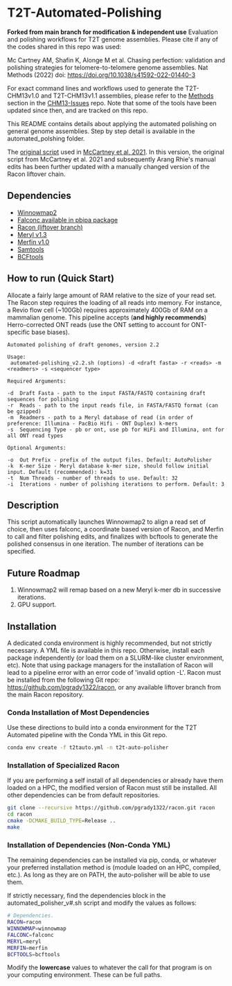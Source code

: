 # T2T-Automated-Polishing

**Forked from main branch for modification & independent use** Evaluation and polishing workflows for T2T genome assemblies. 
Please cite if any of the codes shared in this repo was used:

Mc Cartney AM, Shafin K, Alonge M et al. Chasing perfection: validation and polishing strategies for telomere-to-telomere genome assemblies. Nat Methods (2022) doi: https://doi.org/10.1038/s41592-022-01440-3



For exact command lines and workflows used to generate the T2T-CHM13v1.0 and T2T-CHM13v1.1 assemblies, please refer to the [Methods](https://github.com/marbl/CHM13-issues#methods) section in the [CHM13-Issues](https://github.com/marbl/CHM13-issues) repo. Note that some of the tools have been updated since then, and are tracked on this repo.

This README contains details about applying the automated polishing on general genome assemblies. Step by step detail is available in the automated_polshing folder.

The [original script](https://github.com/arangrhie/T2T-Polish/blob/master/automated_polishing/automated-polishing-legacy.sh) used 
in [McCartney et al, 2021](https://doi.org/10.1101/2021.07.02.450803). In this version, the original script from McCartney et al. 2021 and subsequently Arang Rhie's manual edits has been further updated with a manually changed version of the Racon liftover chain.

## Dependencies 
* [Winnowmap2](https://github.com/marbl/Winnowmap)
* [Falconc available in pbipa package](https://github.com/bio-nim/pb-falconc/releases)
* [Racon (liftover branch)](https://github.com/pgrady1322/racon)
* [Meryl v1.3](https://github.com/marbl/meryl)
* [Merfin v1.0](https://github.com/arangrhie/merfin)
* [Samtools](https://github.com/samtools/samtools)
* [BCFtools](https://github.com/samtools/bcftools)


## How to run (Quick Start)

Allocate a fairly large amount of RAM relative to the size of your read set. The Racon step requires the loading of all reads into memory. For instance, a Revio flow cell (~100Gb) requires approximately 400Gb of RAM on a mammalian genome. This pipeline accepts (**and highly recommends**) Herro-corrected ONT reads (use the ONT setting to account for ONT-specific base biases).

```
Automated polishing of draft genomes, version 2.2

Usage:
 automated-polishing_v2.2.sh (options) -d <draft fasta> -r <reads> -m <readmers> -s <sequencer type>

Required Arguments:

-d	Draft Fasta - path to the input FASTA/FASTQ containing draft sequences for polishing
-r	Reads - path to the input reads file, in FASTA/FASTQ format (can be gzipped)
-m	Readmers - path to a Meryl database of read (in order of preference: Illumina - PacBio Hifi - ONT Duplex) k-mers
-s	Sequencing Type - pb or ont, use pb for HiFi and Illumina, ont for all ONT read types

Optional Arguments:

-o	Out Prefix - prefix of the output files. Default: AutoPolisher
-k	K-mer Size - Meryl database k-mer size, should follow initial input. Default (recommended): k=31
-t	Num Threads - number of threads to use. Default: 32
-i	Iterations - number of polishing iterations to perform. Default: 3
```

## Description

This script automatically launches Winnowmap2 to align a read set of choice, then uses falconc, a coordinate based version of Racon, and Merfin to call and filter polishing edits, and finalizes with bcftools to generate the polished consensus in one iteration. The number of iterations can be specified.

## Future Roadmap

1) Winnowmap2 will remap based on a new Meryl k-mer db in successive iterations.
2) GPU support.

## Installation

A dedicated conda environment is highly recommended, but not strictly necessary. A YML file is available in this repo. Otherwise, install each package independently (or load them on a SLURM-like cluster environment, etc). Note that using package managers for the installation of Racon will lead to a pipeline error with an error code of 'invalid option -L'. Racon must be installed from the following Git repo: https://github.com/pgrady1322/racon, or any available liftover branch from the main Racon repository.

### Conda Installation of Most Dependencies

Use these directions to build into a conda environment for the T2T Automated pipeline with the Conda YML in this Git repo.

```bash
conda env create -f t2tauto.yml -n t2t-auto-polisher
```

### Installation of Specialized Racon

If you are performing a self install of all dependencies or already have them loaded on a HPC, the modified version of Racon must still be installed. All other dependencies can be from default repositories.

```bash
git clone --recursive https://github.com/pgrady1322/racon.git racon
cd racon
cmake -DCMAKE_BUILD_TYPE=Release ..
make
```

### Installation of Dependencies (Non-Conda YML)

The remaining dependencies can be installed via pip, conda, or whatever your preferred installation method is (module loaded on an HPC, compiled, etc.). As long as they are on PATH, the auto-polisher will be able to use them.

If strictly necessary, find the dependencies block in the automated_polisher_v#.sh script and modify the values as follows:

```bash
# Dependencies.
RACON=racon
WINNOWMAP=winnowmap
FALCONC=falconc
MERYL=meryl
MERFIN=merfin
BCFTOOLS=bcftools
```

Modify the **lowercase** values to whatever the call for that program is on your computing environment. These can be full paths. 
